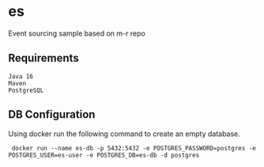 # es
Event sourcing sample based on m-r repo

## Requirements

```
Java 16
Maven
PostgreSQL
```

## DB Configuration

Using docker run the following command to create an empty database.
```
 docker run --name es-db -p 5432:5432 -e POSTGRES_PASSWORD=postgres -e POSTGRES_USER=es-user -e POSTGRES_DB=es-db -d postgres
```
